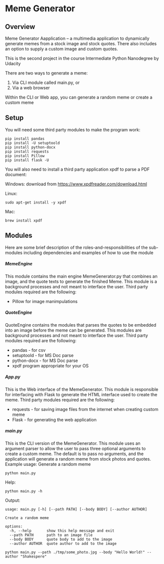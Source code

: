 # Meme Generator

## Overview
Meme Generator Aapplication – a multimedia application to dynamically generate memes from a stock image and stock quotes.
There also includes an option to supply a custom image and custom quotes. 

This is the second project in the course Intermediate Python Nanodegree by Udacity

There are two ways to generate a meme:
1) Via CLI module called main.py, or
2) Via a web browser

Within the CLI or Web app, you can generate a random meme or create a custom meme

## Setup
You will need some third party modules to make the program work:

```
pip install pandas
pip install -U setuptoold
pip install python-docx
pip install requests
pip install Pillow
pip install flask -U
```

You will also need to install a third party application xpdf to parse a PDF document:

Windows: download from https://www.xpdfreader.com/download.html

Linux: 
```
sudo apt-get install -y xpdf
```
Mac: 
```
brew install xpdf
```
## Modules
Here are some brief description of the roles-and-responsibilities of the sub-modules including dependencies and examples of how to use the module

##### MemeEngine
This module contains the main engine MemeGenerator.py that combines an image, and the quote texts to generate the finished Meme.  This module is a background processes and not meant to interface the user.
Third party modules required are the following:
- Pillow for image manimpulations


##### QuoteEngine
QuoteEngine contains the modules that parses the quotes to be embedded into an image before the meme can be generated.  This modules are background processes and not meant to interface the user.
Third party modules required are the following:
- pandas - for csv
- setuptoold - for MS Doc parse
- python-docx - for MS Doc parse
- xpdf program appropriate for your OS


##### App.py
This is the Web interface of the MemeGenerator.  This module is responsible for interfacing with Flask to generate the HTML interface used to create the meme.
Third party modules required are the following:
- requests - for saving image files from the internet when creating custom meme
- Flask - for generating the web application


##### main.py
This is the CLI version of the MemeGenerator.  This module uses an argument parser to allow the user to pass three optional arguments to create a custom meme.  The default is to pass no arguments, and the application will generate a random meme from stock photos and quotes.  Example usage:
Generate a random meme
```
python main.py
```
Help:
```
python main.py -h
```
Output:
```
usage: main.py [-h] [--path PATH] [--body BODY] [--author AUTHOR]

Create a random meme

options:
  -h, --help       show this help message and exit
  --path PATH      path to an image file
  --body BODY      quote body to add to the image
  --author AUTHOR  quote author to add to the image
```
```
python main.py --path ./tmp/some_photo.jpg --body "Hello World!" --author "Shakespere"
```
